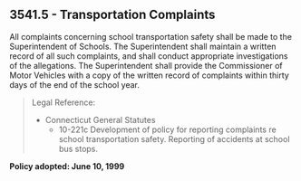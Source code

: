 ## 3541.5 - Transportation Complaints

All complaints concerning school transportation safety shall be made to the Superintendent of Schools. The Superintendent shall maintain a written record of all such complaints, and shall conduct appropriate investigations of the allegations.  The Superintendent shall provide the Commissioner of Motor Vehicles with a copy of the written record of complaints within thirty days of the end of the school year.

> Legal Reference: 
> 
> * Connecticut General Statutes
>   * 10-221c Development of policy for reporting complaints re school transportation safety. Reporting of accidents at school bus stops.

**Policy adopted:  June 10, 1999**

